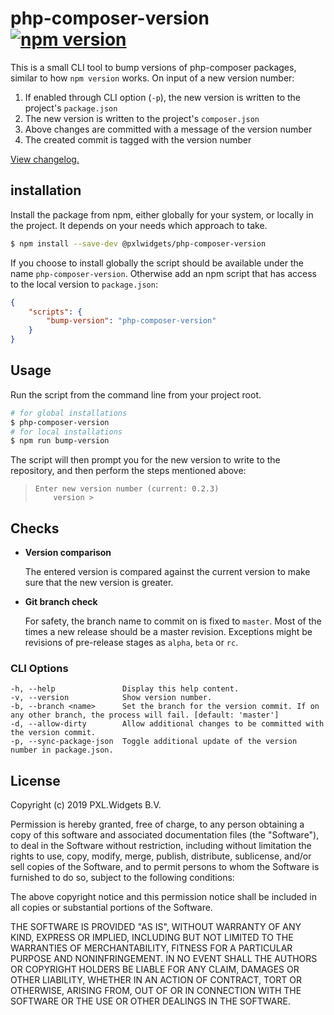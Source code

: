 # php-composer-version [![npm version](https://badge.fury.io/js/%40pxlwidgets%2Fphp-composer-version.svg)](https://badge.fury.io/js/%40pxlwidgets%2Fphp-composer-version)

This is a small CLI tool to bump versions of php-composer packages, 
similar to how `npm version` works. On input of a new version number:

1. If enabled through CLI option (`-p`), the new version is written to the project's `package.json`
2. The new version is written to the project's `composer.json`
3. Above changes are committed with a message of the version number
4. The created commit is tagged with the version number

[View changelog.][changelog]

## installation

Install the package from npm, either globally for your system, or locally in the project.
It depends on your needs which approach to take.

```bash
$ npm install --save-dev @pxlwidgets/php-composer-version
```

If you choose to install globally the script should be available under the name 
`php-composer-version`. Otherwise add an npm script that has access to the local 
version to `package.json`:

```json
{
    "scripts": {
        "bump-version": "php-composer-version"
    }
}
```
 
## Usage 

Run the script from the command line from your project root. 

```bash
# for global installations
$ php-composer-version
# for local installations
$ npm run bump-version
```

The script will then prompt you for the new version to write to the repository,
and then perform the steps mentioned above:

> ```
> Enter new version number (current: 0.2.3)
>     version >
> ```

## Checks

- **Version comparison**

  The entered version is compared against the current version to make sure that
  the new version is greater.
  
- **Git branch check**

  For safety, the branch name to commit on is fixed to `master`. Most of the times
  a new release should be a master revision. Exceptions might be revisions of 
  pre-release stages as `alpha`, `beta` or `rc`. 
 
### CLI Options
```text
-h, --help               Display this help content.
-v, --version            Show version number.
-b, --branch <name>      Set the branch for the version commit. If on any other branch, the process will fail. [default: 'master']
-d, --allow-dirty        Allow additional changes to be committed with the version commit.
-p, --sync-package-json  Toggle additional update of the version number in package.json.
```
## License

Copyright (c) 2019 PXL.Widgets B.V.

 Permission is hereby granted, free of charge, to any person
 obtaining a copy of this software and associated documentation
 files (the "Software"), to deal in the Software without
 restriction, including without limitation the rights to use,
 copy, modify, merge, publish, distribute, sublicense, and/or sell
 copies of the Software, and to permit persons to whom the
 Software is furnished to do so, subject to the following
 conditions:

 The above copyright notice and this permission notice shall be
 included in all copies or substantial portions of the Software.

 THE SOFTWARE IS PROVIDED "AS IS", WITHOUT WARRANTY OF ANY KIND,
 EXPRESS OR IMPLIED, INCLUDING BUT NOT LIMITED TO THE WARRANTIES
 OF MERCHANTABILITY, FITNESS FOR A PARTICULAR PURPOSE AND
 NONINFRINGEMENT. IN NO EVENT SHALL THE AUTHORS OR COPYRIGHT
 HOLDERS BE LIABLE FOR ANY CLAIM, DAMAGES OR OTHER LIABILITY,
 WHETHER IN AN ACTION OF CONTRACT, TORT OR OTHERWISE, ARISING
 FROM, OUT OF OR IN CONNECTION WITH THE SOFTWARE OR THE USE OR
 OTHER DEALINGS IN THE SOFTWARE.

[changelog]: https://github.com/PXLWidgets/php-composer-version/blob/master/CHANGELOG.md
